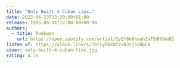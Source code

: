 ```yaml
---
title: "Only Built 4 Cuban Linx…"
date: 2022-04-23T13:20:00+01:00
release: 1995-08-01T12:00:00+00:00
authors:
  - title: Raekwon
    url: https://open.spotify.com/artist/2yQf6b8hxahZaT5dHlWaB1
listen_of: https://album.link/s/7btiyhWzUfzxN3ijSiBpC8
cover: only-built-4-cuban-linx.jpg
rating: 4.75
---
```

